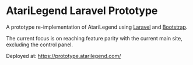 # AtariLegend Laravel Prototype

A prototype re-implementation of AtariLegend using
[Laravel](https://laravel.com/) and [Bootstrap](https://v5.getbootstrap.com/).

The current focus is on reaching feature parity with the current main site,
excluding the control panel.

Deployed at: https://prototype.atarilegend.com/
